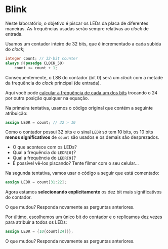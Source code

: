 # Blink

Neste laboratório, o objetivo é piscar os LEDs da placa de diferentes maneiras. As frequências usadas serão sempre relativas ao *clock* de entrada. 

Usamos um contador inteiro de 32 bits, que é incrementado a cada subida do *clock*;

```verilog
integer count; // 32-bit counter
always @(posedge CLOCK_50)
    count <= count + 1;
```

Consequentemente, o LSB do contador (bit 0) será um *clock* com a metade da frequência do *clock* principal (de entrada).

Aqui você pode [calcular a frequência de cada um dos bits](https://www.wolframalpha.com/input?i=50Mhz+%2F+2%5E%2824%2B1%29) trocando o 24 por outra posição qualquer na equação. 

Na primeira tentativa, usamos o código original que contém a seguinte atribuição:

```verilog
assign LEDR = count; // 32 > 10 
```

Como o contador possui 32 bits e o sinal `LEDR` só tem 10 bits, os 10 bits **menos significativos** de `count` são usados e os demais são desprezados. 
- O que acontece com os LEDs?
- Qual a frequência do `LEDR[0]`?
- Qual a frequência do `LEDR[9]`?
- É possível vê-los piscando? Tente filmar com o seu celular... 

Na segunda tentativa, vamos usar o código a seguir que está comentado:

```verilog
assign LEDR = count[31:22];
```

Agora estamos **selecionando explicitamente** os dez bit mais significativos do contador. 

O que mudou? Responda novamente as perguntas anteriores. 

Por último, escolhemos um único bit do contador e o replicamos dez vezes para atribuir a todos os LEDs:

```verilog
assign LEDR = {10{count[24]}};
```

O que mudou? Responda novamente as perguntas anteriores. 
